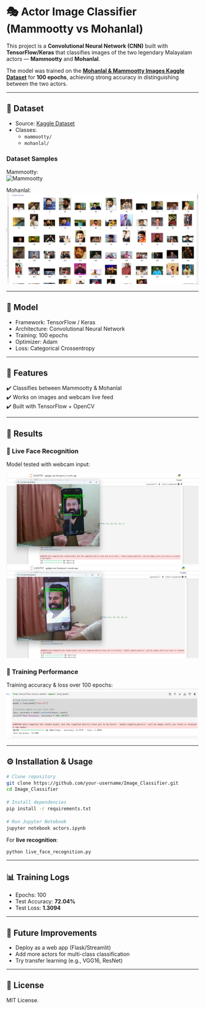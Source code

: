 # 🎭 Actor Image Classifier (Mammootty vs Mohanlal)

This project is a **Convolutional Neural Network (CNN)** built with **TensorFlow/Keras** that classifies images of the two legendary Malayalam actors — **Mammootty** and **Mohanlal**.  

The model was trained on the **[Mohanlal & Mammootty Images Kaggle Dataset](https://www.kaggle.com/datasets/fillerink/mohanlal-mammooty-images)** for **100 epochs**, achieving strong accuracy in distinguishing between the two actors.  

---

## 📂 Dataset
- Source: [Kaggle Dataset](https://www.kaggle.com/datasets/fillerink/mohanlal-mammooty-images)  
- Classes:  
  - `mammootty/`  
  - `mohanlal/`  

### Dataset Samples
Mammootty:  
![Mammootty](screenshots/mammootty.png)  

Mohanlal:  
![Mohanlal](screenshots/mohanlal.png)  

---

## 🧠 Model
- Framework: TensorFlow / Keras  
- Architecture: Convolutional Neural Network  
- Training: 100 epochs  
- Optimizer: Adam  
- Loss: Categorical Crossentropy  

---

## 🚀 Features
✔️ Classifies between Mammootty & Mohanlal  
✔️ Works on images and webcam live feed  
✔️ Built with TensorFlow + OpenCV  

---

## 📸 Results  

### 🔹 Live Face Recognition
Model tested with webcam input:  

![Prediction Example 1](screenshots/live1.png)  
![Prediction Example 2](screenshots/live2.png)  

### 🔹 Training Performance
Training accuracy & loss over 100 epochs:  
![Training](screenshots/training.png)  

---

## ⚙️ Installation & Usage
```bash
# Clone repository
git clone https://github.com/your-username/Image_Classifier.git
cd Image_Classifier

# Install dependencies
pip install -r requirements.txt

# Run Jupyter Notebook
jupyter notebook actors.ipynb
```

For **live recognition**:
```bash
python live_face_recognition.py
```

---

## 📊 Training Logs
- Epochs: 100  
- Test Accuracy: **72.04%**  
- Test Loss: **1.3094**  

---

## 📌 Future Improvements
- Deploy as a web app (Flask/Streamlit)  
- Add more actors for multi-class classification  
- Try transfer learning (e.g., VGG16, ResNet)  

---

## 📝 License
MIT License.  
